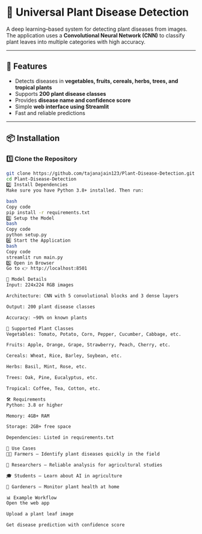 # 🌿 Universal Plant Disease Detection  

A deep learning–based system for detecting plant diseases from images.  
The application uses a **Convolutional Neural Network (CNN)** to classify plant leaves into multiple categories with high accuracy.  

---

## 🚀 Features
- Detects diseases in **vegetables, fruits, cereals, herbs, trees, and tropical plants**  
- Supports **200 plant disease classes**  
- Provides **disease name and confidence score**  
- Simple **web interface using Streamlit**  
- Fast and reliable predictions  

---

## 📦 Installation

### 1️⃣ Clone the Repository
```bash
git clone https://github.com/tajanajain123/Plant-Disease-Detection.git
cd Plant-Disease-Detection
2️⃣ Install Dependencies
Make sure you have Python 3.8+ installed. Then run:

bash
Copy code
pip install -r requirements.txt
3️⃣ Setup the Model
bash
Copy code
python setup.py
4️⃣ Start the Application
bash
Copy code
streamlit run main.py
5️⃣ Open in Browser
Go to 👉 http://localhost:8501

🧠 Model Details
Input: 224x224 RGB images

Architecture: CNN with 5 convolutional blocks and 3 dense layers

Output: 200 plant disease classes

Accuracy: ~90% on known plants

🌱 Supported Plant Classes
Vegetables: Tomato, Potato, Corn, Pepper, Cucumber, Cabbage, etc.

Fruits: Apple, Orange, Grape, Strawberry, Peach, Cherry, etc.

Cereals: Wheat, Rice, Barley, Soybean, etc.

Herbs: Basil, Mint, Rose, etc.

Trees: Oak, Pine, Eucalyptus, etc.

Tropical: Coffee, Tea, Cotton, etc.

🛠️ Requirements
Python: 3.8 or higher

Memory: 4GB+ RAM

Storage: 2GB+ free space

Dependencies: Listed in requirements.txt

🎯 Use Cases
👩‍🌾 Farmers – Identify plant diseases quickly in the field

🔬 Researchers – Reliable analysis for agricultural studies

🎓 Students – Learn about AI in agriculture

🌱 Gardeners – Monitor plant health at home

📊 Example Workflow
Open the web app

Upload a plant leaf image

Get disease prediction with confidence score